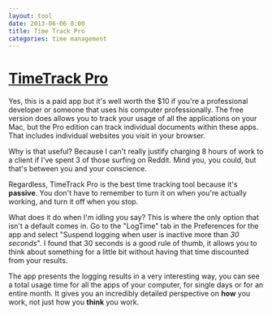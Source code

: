 ```yaml
---
layout: tool
date: 2013-06-06 0:00
title: Time Track Pro
categories: time management
---
```


# [TimeTrack Pro](http://timetrack.bloop.info/)
Yes, this is a paid app but it's well worth the $10 if you're a professional developer or someone that uses his computer professionally. The free version does allows you to track your usage of all the applications on your Mac, but the Pro edition can track individual documents within these apps. That includes individual websites you visit in your browser.

Why is that useful? Because I can't really justify charging 8 hours of work to a client if I've spent 3 of those surfing on Reddit. Mind you, you could, but that's between you and your conscience.

Regardless, TimeTrack Pro is the best time tracking tool because it's **passive**. You don't have to remember to turn it on when you're actually working, and turn it off when you stop. 

What does it do when I'm idling you say? This is where the only option that isn't a default comes in. Go to the "LogTime" tab in the Preferences for the app and select "Suspend logging when user is inactive more than *30 seconds*". I found that 30 seconds is a good rule of thumb, it allows you to think about something for a little bit without having that time discounted from your results.

The app presents the logging results in a very interesting way, you can see a total usage time for all the apps of your computer, for single days or for an entire month. It gives you an incredibly detailed perspective on **how** you work, not just how you **think** you work.